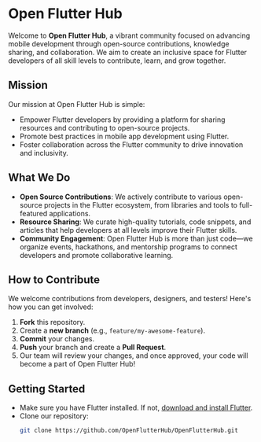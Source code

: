 # Open Flutter Hub

Welcome to **Open Flutter Hub**, a vibrant community focused on advancing mobile development through open-source contributions, knowledge sharing, and collaboration. We aim to create an inclusive space for Flutter developers of all skill levels to contribute, learn, and grow together.

## Mission
Our mission at Open Flutter Hub is simple: 
- Empower Flutter developers by providing a platform for sharing resources and contributing to open-source projects.
- Promote best practices in mobile app development using Flutter.
- Foster collaboration across the Flutter community to drive innovation and inclusivity.

## What We Do
- **Open Source Contributions**: We actively contribute to various open-source projects in the Flutter ecosystem, from libraries and tools to full-featured applications.
- **Resource Sharing**: We curate high-quality tutorials, code snippets, and articles that help developers at all levels improve their Flutter skills.
- **Community Engagement**: Open Flutter Hub is more than just code—we organize events, hackathons, and mentorship programs to connect developers and promote collaborative learning.

## How to Contribute
We welcome contributions from developers, designers, and testers! Here's how you can get involved:
1. **Fork** this repository.
2. Create a **new branch** (e.g., `feature/my-awesome-feature`).
3. **Commit** your changes.
4. **Push** your branch and create a **Pull Request**.
5. Our team will review your changes, and once approved, your code will become a part of Open Flutter Hub!


## Getting Started
- Make sure you have Flutter installed. If not, [download and install Flutter](https://flutter.dev/docs/get-started/install).
- Clone our repository:  
  ```bash
  git clone https://github.com/OpenFlutterHub/OpenFlutterHub.git
